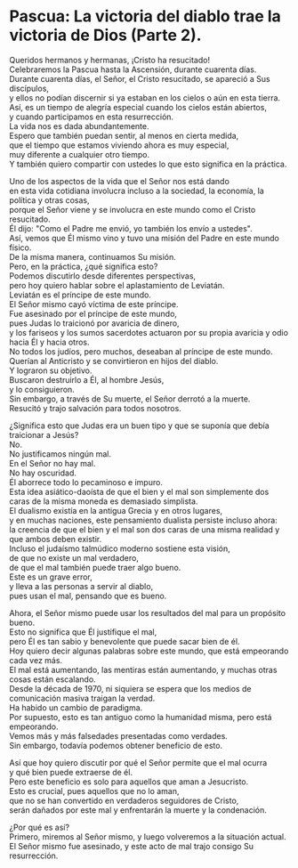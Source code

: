 # Pascua: La victoria del diablo trae la victoria de Dios (Parte 2).  

Queridos hermanos y hermanas, ¡Cristo ha resucitado!  
Celebraremos la Pascua hasta la Ascensión, durante cuarenta días.  
Durante cuarenta días, el Señor, el Cristo resucitado, se apareció a Sus discípulos,  
y ellos no podían discernir si ya estaban en los cielos o aún en esta tierra.  
Así, es un tiempo de alegría especial cuando los cielos están abiertos,  
y cuando participamos en esta resurrección.  
La vida nos es dada abundantemente.  
Espero que también puedan sentir, al menos en cierta medida,  
que el tiempo que estamos viviendo ahora es muy especial,  
muy diferente a cualquier otro tiempo.  
Y también quiero compartir con ustedes lo que esto significa en la práctica.  

Uno de los aspectos de la vida que el Señor nos está dando  
en esta vida cotidiana involucra incluso a la sociedad, la economía, la política y otras cosas,  
porque el Señor viene y se involucra en este mundo como el Cristo resucitado.  
Él dijo: "Como el Padre me envió, yo también los envío a ustedes".  
Así, vemos que Él mismo vino y tuvo una misión del Padre en este mundo físico.  
De la misma manera, continuamos Su misión.  
Pero, en la práctica, ¿qué significa esto?  
Podemos discutirlo desde diferentes perspectivas,  
pero hoy quiero hablar sobre el aplastamiento de Leviatán.  
Leviatán es el príncipe de este mundo.  
El Señor mismo cayó víctima de este príncipe.  
Fue asesinado por el príncipe de este mundo,  
pues Judas lo traicionó por avaricia de dinero,  
y los fariseos y los sumos sacerdotes actuaron por su propia avaricia y odio hacia Él y hacia otros.  
No todos los judíos, pero muchos, deseaban al príncipe de este mundo.  
Querían al Anticristo y se convirtieron en hijos del diablo.  
Y lograron su objetivo.  
Buscaron destruirlo a Él, al hombre Jesús,  
y lo consiguieron.  
Sin embargo, a través de Su muerte, el Señor derrotó a la muerte.  
Resucitó y trajo salvación para todos nosotros.  

¿Significa esto que Judas era un buen tipo y que se suponía que debía traicionar a Jesús?  
No.  
No justificamos ningún mal.  
En el Señor no hay mal.  
No hay oscuridad.  
Él aborrece todo lo pecaminoso e impuro.  
Esta idea asiático-daoísta de que el bien y el mal son simplemente dos caras de la misma moneda es demasiado simplista.  
El dualismo existía en la antigua Grecia y en otros lugares,  
y en muchas naciones, este pensamiento dualista persiste incluso ahora:  
la creencia de que el bien y el mal son dos caras de una misma realidad y que ambos deben existir.  
Incluso el judaísmo talmúdico moderno sostiene esta visión,  
de que no existe un mal verdadero,  
de que el mal también puede traer algo bueno.  
Este es un grave error,  
y lleva a las personas a servir al diablo,  
pues usan el mal, pensando que es bueno.  

Ahora, el Señor mismo puede usar los resultados del mal para un propósito bueno.  
Esto no significa que Él justifique el mal,  
pero Él es tan sabio y benevolente que puede sacar bien de él.  
Hoy quiero decir algunas palabras sobre este mundo, que está empeorando cada vez más.  
El mal está aumentando, las mentiras están aumentando, y muchas otras cosas están escalando.  
Desde la década de 1970, ni siquiera se espera que los medios de comunicación masiva traigan la verdad.  
Ha habido un cambio de paradigma.  
Por supuesto, esto es tan antiguo como la humanidad misma, pero está empeorando.  
Vemos más y más falsedades presentadas como verdades.  
Sin embargo, todavía podemos obtener beneficio de esto.  

Así que hoy quiero discutir por qué el Señor permite que el mal ocurra  
y qué bien puede extraerse de él.  
Pero este beneficio es solo para aquellos que aman a Jesucristo.  
Esto es crucial, pues aquellos que no lo aman,  
que no se han convertido en verdaderos seguidores de Cristo,  
serán dañados por este mal y enfrentarán la muerte y la condenación.  

¿Por qué es así?  
Primero, miremos al Señor mismo, y luego volveremos a la situación actual.  
El Señor mismo fue asesinado, y este acto de mal trajo consigo Su resurrección.

